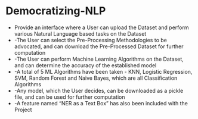 # Democratizing-NLP

* Provide an interface where a User can upload the Dataset and perform various Natural Language based tasks on the Dataset
* -The User can select the Pre-Processing Methodologies to be advocated, and can download the Pre-Processed Dataset for further computation
* -The User can perform Machine Learning Algorithms on the Dataset, and can determine the accuracy of the established model
* -A total of 5 ML Algorithms have been taken - KNN, Logistic Regression, SVM, Random Forest and Naive Bayes, which are all Classification Algorithms
* -Any model, which the User decides, can be downloaded as a pickle file, and can be used for further computation
* -A feature named “NER as a Text Box” has also been included with the Project
